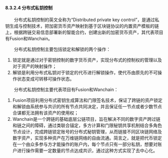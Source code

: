 #### 8.3.2.4 分布式私钥控制
&emsp;&emsp;分布式私钥控制的英文全称为“Distributed private key control”，是通过私钥生成与控制技术，把加密货币资产映射到基于区块链协议的内置资产模板的链上，根据跨链交易信息部署新的智能合约，创建出新的加密货币资产，其代表项目有Fusion和Wanchain。

&emsp;&emsp;分布式私钥控制主要包括锁定和解锁的两个操作：

1. 锁定就是通过对于密钥控制的数字货币资产，实现分布式的控制权的管理以及对于资产的映射操作；
2. 解锁是利用分布式私钥对于锁定的代币进行解锁操作，使代币由原先的不可操作状态变成可转移可操作状态。

&emsp;&emsp;分布式私钥控制主要代表项目有Fusion和Wanchain：

1. Fusion项目利用分布式密钥生成算法和门限签名技术，保证了跨链的资产锁定和解锁由系统参与共识的所有节点共同决定，并且保证任一节点或者少数节点合谋都无法拥有该资产的使用权；
2. Wanchain是一个跨链的基础底层公链项目，旨在解决不同的数字资产跨过链和链之间的障碍，通过类联合锚定，多方计算和门限秘钥共享机制结合多角色节点设计，完成跨链锁定账号的分布式秘钥管理，从而链接不同区块链网络及数字资产，实现多种资产在万维链网络的自由流通。简言之，就是把代币锁定在一个由众多参与方才能操作的账户内，每个节点只有一部分私钥，想要对账户进行操作需要一定数量的节点达成共识，通过这种方式实现了去中心化。





